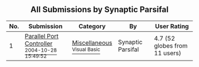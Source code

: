 ﻿<div align="center">

## All Submissions by Synaptic Parsifal

</div>

No.  | Submission | Category | By   | User Rating
---- | ---------- | -------- | ---- | -----------
1 | [Parallel Port Controller<br /><sup>2004-10-28 15:49:52</sup>](https://github.com/Planet-Source-Code/synaptic-parsifal-parallel-port-controller__1-56967) | [Miscellaneous<br /><sup>Visual Basic</sup>](../ByCategory/miscellaneous__1-1.md) | Synaptic Parsifal | 4.7 (52 globes from 11 users)
